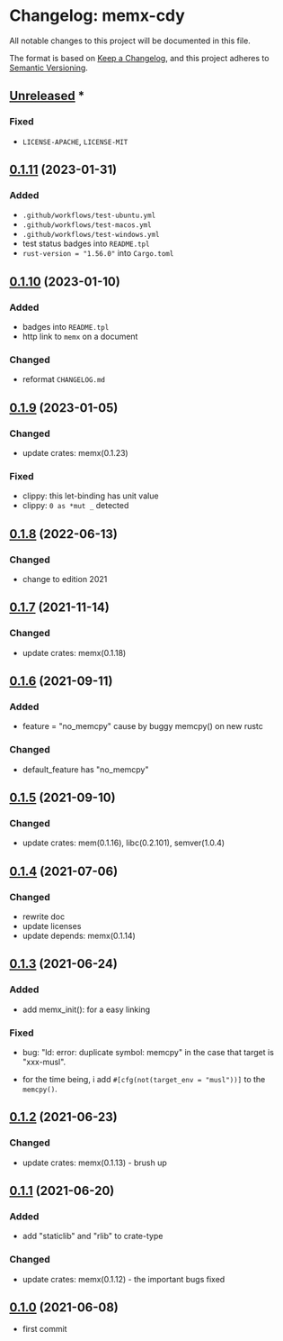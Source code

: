# Changelog: memx-cdy

All notable changes to this project will be documented in this file.

The format is based on [Keep a Changelog](https://keepachangelog.com/en/1.0.0/),
and this project adheres to [Semantic Versioning](https://semver.org/spec/v2.0.0.html).

## [Unreleased] *
### Fixed
* `LICENSE-APACHE`, `LICENSE-MIT`


## [0.1.11] (2023-01-31)
### Added
* `.github/workflows/test-ubuntu.yml`
* `.github/workflows/test-macos.yml`
* `.github/workflows/test-windows.yml`
* test status badges into `README.tpl`
* `rust-version = "1.56.0"` into `Cargo.toml`

## [0.1.10] (2023-01-10)
### Added
* badges into `README.tpl`
* http link to `memx` on a document

### Changed
* reformat `CHANGELOG.md`

## [0.1.9] (2023-01-05)
### Changed
* update crates: memx(0.1.23)

### Fixed
* clippy: this let-binding has unit value
* clippy: `0 as *mut _` detected

## [0.1.8] (2022-06-13)
### Changed
* change to edition 2021

## [0.1.7] (2021-11-14)
### Changed
* update crates: memx(0.1.18)

## [0.1.6] (2021-09-11)
### Added
* feature = "no_memcpy" cause by buggy memcpy() on new rustc

### Changed
* default_feature has "no_memcpy"

## [0.1.5] (2021-09-10)
### Changed
* update crates: mem(0.1.16), libc(0.2.101), semver(1.0.4)

## [0.1.4] (2021-07-06)
### Changed
* rewrite doc
* update licenses
* update depends: memx(0.1.14)

## [0.1.3] (2021-06-24)
### Added
* add memx_init(): for a easy linking

### Fixed
* bug: "ld: error: duplicate symbol: memcpy" in the case that target is "xxx-musl".
 - for the time being, i add `#[cfg(not(target_env = "musl"))]` to the `memcpy()`.

## [0.1.2] (2021-06-23)
### Changed
* update crates: memx(0.1.13) - brush up

## [0.1.1] (2021-06-20)
### Added
* add "staticlib" and "rlib" to crate-type

### Changed
* update crates: memx(0.1.12) - the important bugs fixed

## [0.1.0] (2021-06-08)
* first commit

[Unreleased]: https://github.com/aki-akaguma/memx-cdy/compare/v0.1.11..HEAD
[0.1.11]: https://github.com/aki-akaguma/memx-cdy/compare/v0.1.10..v0.1.11
[0.1.10]: https://github.com/aki-akaguma/memx-cdy/compare/v0.1.9..v0.1.10
[0.1.9]: https://github.com/aki-akaguma/memx-cdy/compare/v0.1.8..v0.1.9
[0.1.8]: https://github.com/aki-akaguma/memx-cdy/compare/v0.1.7..v0.1.8
[0.1.7]: https://github.com/aki-akaguma/memx-cdy/compare/v0.1.6..v0.1.7
[0.1.6]: https://github.com/aki-akaguma/memx-cdy/compare/v0.1.5..v0.1.6
[0.1.5]: https://github.com/aki-akaguma/memx-cdy/compare/v0.1.4..v0.1.5
[0.1.4]: https://github.com/aki-akaguma/memx-cdy/compare/v0.1.3..v0.1.4
[0.1.3]: https://github.com/aki-akaguma/memx-cdy/compare/v0.1.2..v0.1.3
[0.1.2]: https://github.com/aki-akaguma/memx-cdy/compare/v0.1.1..v0.1.2
[0.1.1]: https://github.com/aki-akaguma/memx-cdy/compare/v0.1.0..v0.1.1
[0.1.0]: https://github.com/aki-akaguma/memx-cdy/releases/tag/v0.1.0

